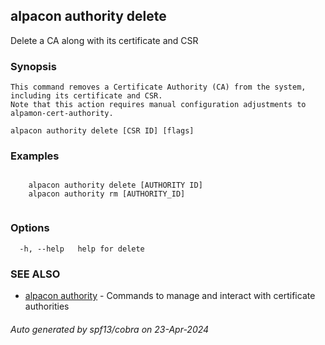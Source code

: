 ## alpacon authority delete

Delete a CA along with its certificate and CSR

### Synopsis


    This command removes a Certificate Authority (CA) from the system, including its certificate and CSR. 
	Note that this action requires manual configuration adjustments to alpamon-cert-authority.
	

```
alpacon authority delete [CSR ID] [flags]
```

### Examples

```
 
	alpacon authority delete [AUTHORITY ID]	
	alpacon authority rm [AUTHORITY_ID]
	
```

### Options

```
  -h, --help   help for delete
```

### SEE ALSO

* [alpacon authority](alpacon_authority.md)	 - Commands to manage and interact with certificate authorities

###### Auto generated by spf13/cobra on 23-Apr-2024
